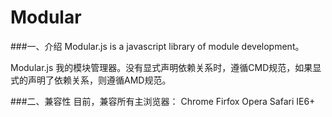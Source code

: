Modular
=======
###一、介绍
Modular.js is a javascript library of module development。

Modular.js 我的模块管理器。没有显式声明依赖关系时，遵循CMD规范，如果显式的声明了依赖关系，则遵循AMD规范。

###二、兼容性
目前，兼容所有主浏览器：
  Chrome
  Firfox
  Opera
  Safari
  IE6+
